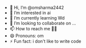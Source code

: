 - 👋 Hi, I’m @omsharma2442
- 👀 I’m interested in ai
- 🌱 I’m currently learning Wd
- 💞️ I’m looking to collaborate on ...
- 📫 How to reach me 🤦‍♀️
- 😄 Pronouns: om
- ⚡ Fun fact: i don't like to write code

<!---
omsharma2442/omsharma2442 is a ✨ special ✨ repository because its `README.md` (this file) appears on your GitHub profile.
You can click the Preview link to take a look at your changes.
--->
